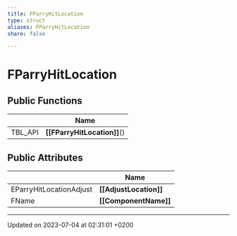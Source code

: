 ```yaml
---
title: FParryHitLocation
type: struct
aliases: FParryHitLocation
share: false

---
```


# FParryHitLocation





## Public Functions

|                | Name           |
| -------------- | -------------- |
| TBL_API | **[[FParryHitLocation]]**() |

## Public Attributes

|                | Name           |
| -------------- | -------------- |
| EParryHitLocationAdjust | **[[AdjustLocation]]**  |
| FName | **[[ComponentName]]**  |

-------------------------------

Updated on 2023-07-04 at 02:31:01 +0200